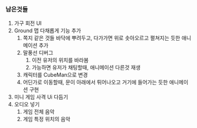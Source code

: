 ### 남은것들

1. 가구 회전 UI
2. Ground 맵 다채롭게 기능 추가
   1. 쪽지 같은 것들 바닥에 뿌려두고, 다가가면 위로 솟아오르고 펼쳐지는 듯한 애니메이션 추가
   2. 말풍선 디버그
      1. 이전 유저의 위치를 바라봄
      2. 가능하면 유저가 채팅할때, 애니메이션 다른것 재생
   3. 캐릭터를 CubeMan으로 변경
   4. 어딘가로 이동할때, 문이 아래에서 튀어나오고 거기에 들어가는 듯한 애니메이션 구현
3. 미니 게임 사격 Ui 다듬기
4. 오디오 넣기
   1. 게임 전체 음악
   2. 게임 특정 위치의 음악
